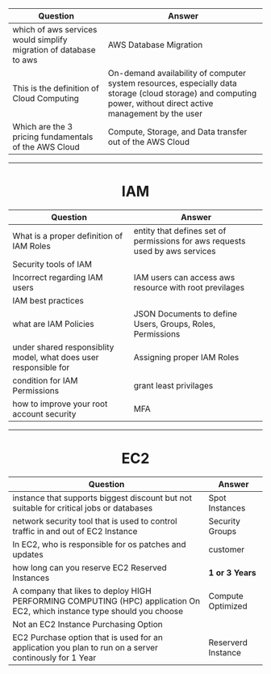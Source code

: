 | Question | Answer |
| --- | --- |
|which of aws services would simplify migration of database to aws | AWS Database Migration |
|This is the definition of Cloud Computing | On-demand availability of computer system resources, especially data storage (cloud storage) and computing power, without direct active management by the user|
| Which are the 3 pricing fundamentals of the AWS Cloud | Compute, Storage, and Data transfer out of the AWS Cloud|
---
# <center> IAM
| Question | Answer |
| --- | --- |
| What is a proper definition of IAM Roles | entity  that defines set of permissions for aws requests used by aws services|
| Security tools of IAM | |
| Incorrect regarding IAM users | IAM users can access aws resource with root previlages |
| IAM best practices| |
| what are IAM Policies | JSON Documents to define Users, Groups, Roles, Permissions |
| under shared responsiblity model, what does user responsible for | Assigning proper IAM Roles |
| condition for IAM Permissions | grant least privilages |
| how to improve your root account security | MFA |
---
# <center> EC2
| Question | Answer |
| --- | --- |
| instance that supports biggest discount but not suitable for critical jobs or databases| Spot Instances |
| network security tool that is used to control traffic in and out of EC2 Instance | Security Groups |
| In EC2, who is responsible for os patches and updates| customer |
| how long can you reserve EC2 Reserved Instances| **1 or 3 Years** |
| A company that likes to deploy HIGH PERFORMING COMPUTING (HPC) application On EC2, which instance type should you choose | Compute Optimized |
| Not an EC2 Instance Purchasing Option ||
| EC2 Purchase option that is used for an application you plan to run on a server continously for 1 Year| Reserverd Instance |
